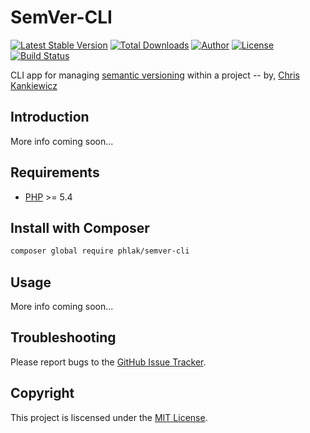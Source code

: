 SemVer-CLI
==========

[![Latest Stable Version](https://img.shields.io/packagist/v/PHLAK/SemVer-CLI.svg)](https://packagist.org/packages/PHLAK/SemVer-CLI)
[![Total Downloads](https://img.shields.io/packagist/dt/PHLAK/SemVer-CLI.svg)](https://packagist.org/packages/PHLAK/SemVer-CLI)
[![Author](https://img.shields.io/badge/author-Chris%20Kankiewicz-blue.svg)](https://www.ChrisKankiewicz.com)
[![License](https://img.shields.io/packagist/l/PHLAK/SemVer-CLI.svg)](https://packagist.org/packages/PHLAK/SemVer-CLI)
[![Build Status](https://img.shields.io/travis/PHLAK/SemVer-CLI.svg)](https://travis-ci.org/PHLAK/SemVer-CLI)

CLI app for managing [semantic versioning](http://semver.org) within a project -- by, [Chris Kankiewicz](https://www.ChrisKankiewicz.com)

Introduction
------------

More info coming soon...

Requirements
------------

  - [PHP](https://php.net) >= 5.4

Install with Composer
---------------------

```bash
composer global require phlak/semver-cli
```

Usage
-----

More info coming soon...

Troubleshooting
---------------

Please report bugs to the [GitHub Issue Tracker](https://github.com/PHLAK/SemVer-CLI/issues).

Copyright
---------

This project is liscensed under the [MIT License](https://github.com/PHLAK/SemVer-CLI/blob/master/LICENSE).
